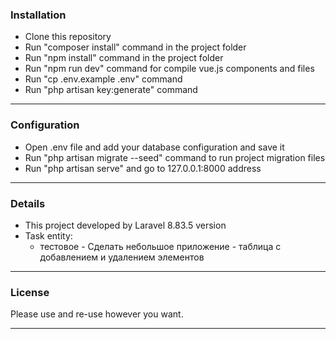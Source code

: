 ### Installation

- Clone this repository
- Run "composer install" command in the project folder
- Run "npm install" command in the project folder
- Run "npm run dev" command for compile vue.js components and files
- Run "cp .env.example .env" command
- Run "php artisan key:generate" command

------------
### Configuration

- Open .env file and add your database configuration and save it
- Run "php artisan migrate --seed" command to run project migration files
- Run "php artisan serve" and go to 127.0.0.1:8000 address

------------
### Details

- This project developed by Laravel 8.83.5 version
- Task entity:
  - тестовое - Сделать небольшое приложение - таблица с добавлением и удалением элементов
------------
### License

Please use and re-use however you want.

---

